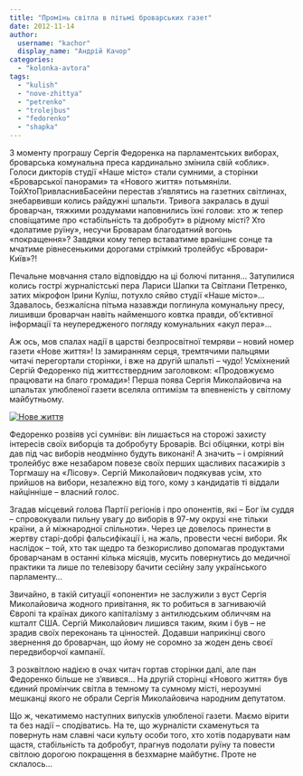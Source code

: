 ```yaml
---
title: "Промінь світла в пітьмі броварських газет"
date: 2012-11-14
author: 
  username: "kachor"
  display_name: "Андрій Качор"
categories: 
  - "kolonka-avtora"
tags: 
  - "kulish"
  - "nove-zhittya"
  - "petrenko"
  - "trolejbus"
  - "fedorenko"
  - "shapka"
---
```


З моменту програшу Сергія Федоренка на парламентських виборах, броварська комунальна преса кардинально змінила свій «облик». Голоси дикторів студії «Наше місто» стали сумними, а сторінки «Броварської панорами» та «Нового життя» потьмяніли. ТойХтоПривласнивБасейни перестав з’являтись на газетних світлинах, знебарвивши колись райдужні шпальти. Тривога закралась в душі броварчан, тяжкими роздумами наповнились їхні голови: хто ж тепер сповіщатиме про «стабільність та добробут» в рідному місті? Хто «долатиме руїну», несучи Броварам благодатний вогонь «покращення»? Завдяки кому тепер вставатиме вранішнє сонце та мчатиме рівнесенькими дорогами стрімкий тролейбус «Бровари-Київ»?!

Печальне мовчання стало відповіддю на ці болючі питання… Затупилися колись гострі журналістські пера Лариси Шапки та Світлани Петренко, затих мікрофон Ірини Куліш, потухло сяйво студії «Наше місто»… Здавалось, безжалісна пітьма назавжди поглинула комунальну пресу, лишивши броварчан навіть найменшого ковтка правди, об’єктивної інформації та неупередженого погляду комунальних «акул пера»…

Аж ось, мов спалах надії в царстві безпросвітної темряви – новий номер газети «Нове життя»! Із замиранням серця, тремтячими пальцями читачі перегортали сторінки, і вже на другій шпальті – чудо! Усміхнений Сергій Федоренко під життєствердним заголовком: «Продовжуємо працювати на благо громади»! Перша поява Сергія Миколайовича на шпальтах улюбленої газети вселяла оптимізм та впевненість у світлому майбутньому.

[![](https://mpz.brovary.org/wp-content/uploads/2012/11/Scanned001-3.jpg "Нове життя")](https://mpz.brovary.org/wp-content/uploads/2012/11/Scanned001-3.jpg)

Федоренко розвіяв усі сумніви: він лишається на сторожі захисту інтересів своїх виборців та добробуту Броварів. Всі обіцянки, котрі він дав під час виборів неодмінно будуть виконані! А значить – і омріяний тролейбус вже незабаром повезе своїх перших щасливих пасажирів з Торгмашу на «Лісову». Сергій Миколайович подякував усім, хто прийшов на вибори, незалежно від того, кому з кандидатів ті віддали найцінніше – власний голос.

Згадав місцевий голова Партії регіонів і про опонентів, які – Бог їм суддя – спровокували пильну увагу до виборів в 97-му окрузі «не тільки країни, а й міжнародної спільноти». Через це довелось принести в жертву старі-добрі фальсифікації і, на жаль, провести чесні вибори. Як наслідок – той, хто так щедро та безкорисливо допомагав продуктами броварчанам в останні кілька місяців, мусить повернутись до медичної практики та лише по телевізору бачити сесійну залу українського парламенту…

Звичайно, в такій ситуації «опоненти» не заслужили з вуст Сергія Миколайовича жодного привітання, як то робиться в загниваючій Європі та країнах дикого капіталізму з антилюдським обличчям на кшталт США. Сергій Миколайович лишився таким, яким і був – не зрадив своїх переконань та цінностей. Додавши наприкінці свого звернення до броварчан, що йому не соромно за жоден день своєї передвиборчої кампанії.

З розквітлою надією в очах читач гортав сторінки далі, але пан Федоренко більше не з’явився… На другій сторінці «Нового життя» був єдиний промінчик світла в темному та сумному місті, нерозумні мешканці якого не обрали Сергія Миколайовича народним депутатом.

Що ж, чекатимемо наступних випусків улюбленої газети. Маємо вірити та без надії – сподіватись. На те, що журналісти схаменуться та повернуть нам славні часи культу особи того, хто хотів подарувати нам щастя, стабільність та добробут, прагнув подолати руїну та повести світлою дорогою покращення в безхмарне майбутнє. Проте не склалось…
